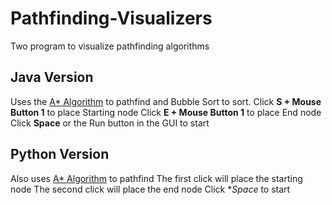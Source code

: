 # Pathfinding-Visualizers

Two program to visualize pathfinding algorithms

## Java Version 
Uses the [A* Algorithm](https://en.wikipedia.org/wiki/A*_search_algorithm) to pathfind and Bubble Sort to sort. 
Click **S + Mouse Button 1** to place Starting node
Click **E + Mouse Button 1** to place End node
Click **Space** or the Run button in the GUI to start

## Python Version
Also uses [A* Algorithm](https://en.wikipedia.org/wiki/A*_search_algorithm) to pathfind
The first click will place the starting node
The second click will place the end node
Click **Space* to start